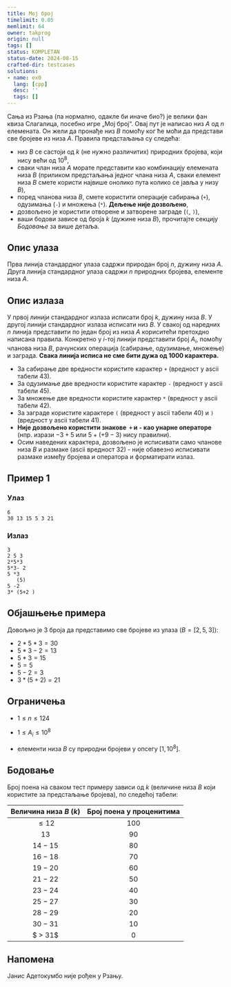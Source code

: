 ```yaml
---
title: Мој број
timelimit: 0.05
memlimit: 64
owner: takprog
origin: null
tags: []
status: KOMPLETAN
status-date: 2024-08-15
crafted-dir: testcases
solutions:
- name: ex0
  lang: [cpp]
  desc: ''
  tags: []
---
```


Сања из Рзања (па нормално, одакле би иначе био?) је велики фан квиза Слагалица, посебно игре „Мој број“. Овај пут је написао низ $A$ од $n$ елемената. Он жели да пронађе низ $B$ помоћу ког ће моћи да представи све бројеве из низа $A$. Правила предстаљања су следећа:

- низ $B$ се састоји од $k$ (не нужно различитих) природних бројева, који нису већи од $10^8$,
- сваки члан низа $A$ морате представити као комбинацију елемената низа $B$ (приликом предстаљања једног члана низа $A$, сваки елемент низа $B$ смете користи највише онолико пута колико се јавља у низу $B$),
- поред чланова низа $B$, смете користити операције сабирања (`+`), одузимања (`-`) и множења (`*`). **Дељење није дозвољено**,
- дозвољено је користити отворене и затворене заграде (`(`, `)`),
- ваши бодови зависе од броја $k$ (дужине низа $B$), прочитајте секцију *Бодовање* за више детаља.

## Опис улаза

Прва линија стандардног улаза садржи природан број $n$, дужину низа $A$.
Друга линија стандардног улаза садржи $n$ природних бројева, елементе низа $A$.

## Опис излаза

У првој линији стандардног излаза исписати број $k$, дужину низа $B$.
У другој линији стандардног излаза исписати низ $B$.
У свакој од наредних $n$ линија представити по један број из низа $A$ кориситећи претохдно написана правила. Конкретно у $i$-тој линији представити број $A_i$, помоћу чланова низа $B$, рачунских операција (сабирање, одузимање, множење) и заграда. **Свака линија исписа не сме бити дужа од $1000$ карактера.**

- За сабирање две вредности користите карактер `+` (вредност у ascii табели $43$).
- За одузимање две вредности користите карактер `-` (вредност у ascii табели $45$).
- За множење две вредности користите карактер `*` (вредност у ascii табели $42$).
- За заграде користите карактере `(` (вредност у ascii табели $40$) и `)` (вредност у ascii табели $41$).
- **Није дозвољено користити знакове ​ `+` и `-` као унарне операторе** (нпр. изрази $-3+5$ или $5+(+9-3)$ нису правилни).
- Осим наведених карактера, дозвољено је исписивати само чланове низа $B$ и размаке (ascii вредност $32$) - није обавезно исписивати размаке између бројева и оператора и форматирати излаз.

## Пример 1

### Улаз

~~~
6
30 13 15 5 3 21
~~~

### Излаз

~~~
3
2 5 3
2*5*3
5*3- 2
5 *3
   (5)
5 -2
3* (5+2 )
~~~


## Објашњење примера

Довољно је $3$ броја да представимо све бројеве из улаза ($B = [2, 5, 3]$):

- $2*5*3=30$
- $5*3-2=13$
- $5*3=15$
- $5=5$
- $5-2=3$
- $3*(5+2)=21$

## Ограничења

- $1 \leq n \leq 124$
- $1 \leq A_i \leq 10^8$

- елементи низа $B$ су природни бројеви у опсегу $[1, 10^8]$.


## Бодовање

Број поена на сваком тест примеру зависи од $k$ (величине низа $B$ који користите за предстаљање бројева), по следећoj табели:

|         Величина низа $B$ ($k$)          |  Број поена у проценитима |
|:---------------------:|:-------------------------:|
|         $\leq 12$  |$100$|
|           $13$     |$90$|
|          $14-15$   |$80$|
|          $16-18$   |$70$|
|          $19-20$   |$60$|
|          $21-22$   |$50$|
|          $23-24$   |$40$|
|          $25-27$   |$30$|
|          $28-29$   |$20$|
|          $30-31$   |$10$|
|          $ > 31$   |$0$|

## Напомена

Јанис Адетокумбо није рођен у Рзању.

